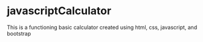# javascriptCalculator

This is a functioning basic calculator created using html, css, javascript, and bootstrap
